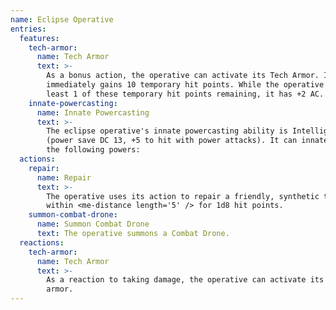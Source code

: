 ```yaml
---
name: Eclipse Operative
entries:
  features:
    tech-armor:
      name: Tech Armor
      text: >-
        As a bonus action, the operative can activate its Tech Armor. It
        immediately gains 10 temporary hit points. While the operative has at
        least 1 of these temporary hit points remaining, it has +2 AC.
    innate-powercasting:
      name: Innate Powercasting
      text: >-
        The eclipse operative's innate powercasting ability is Intelligence
        (power save DC 13, +5 to hit with power attacks). It can innately cast
        the following powers:
  actions:
    repair:
      name: Repair
      text: >-
        The operative uses its action to repair a friendly, synthetic target
        within <me-distance length='5' /> for 1d8 hit points.
    summon-combat-drone:
      name: Summon Combat Drone
      text: The operative summons a Combat Drone.
  reactions:
    tech-armor:
      name: Tech Armor
      text: >-
        As a reaction to taking damage, the operative can activate its tech
        armor.
---
```

